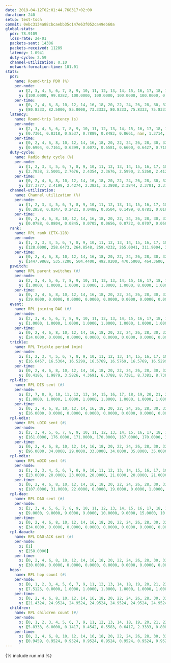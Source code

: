 ```yaml
---
date: 2019-04-12T02:01:44.768317+02:00
duration: 240
setup: test-tsch
commit: 0ebc3134a88cbcaebb35c147e63f052ca49eb60a
global-stats:
  pdr: 78.9109
  loss-rate: 2e-01
  packets-sent: 14306
  packets-received: 11289
  latency: 1.0941
  duty-cycle: 2.59
  channel-utilization: 0.10
  network-formation-time: 101.01
stats:
  pdr:
    name: Round-trip PDR (%)
    per-node:
      x: [2, 3, 4, 5, 6, 7, 8, 9, 10, 11, 12, 13, 14, 15, 16, 17, 18, 19, 20, 21, 22, 23, 24, 25]
      y: [100.0000, 99.8282, 100.0000, 100.0000, 100.0000, 100.0000, 0.0000, 100.0000, 0.0000, 99.8325, 100.0000, 100.0000, 100.0000, 0.0000, 0.0000, 0.0000, 100.0000, 100.0000, 100.0000, 98.4051, 100.0000, 100.0000, 99.6705, 100.0000]
    per-time:
      x: [0, 2, 4, 6, 8, 10, 12, 14, 16, 18, 20, 22, 24, 26, 28, 30, 32, 34, 36, 38, 40, 42, 44, 46, 48, 50, 52, 54, 56, 58, 60, 62, 64, 66, 68, 70, 72, 74, 76, 78, 80, 82, 84, 86, 88, 90, 92, 94, 96, 98, 100, 102, 104, 106, 108, 110, 112, 114, 116, 118, 120, 122, 124, 126, 128, 130, 132, 134, 136, 138, 140, 142, 144, 146, 148, 150, 152, 154, 156, 158, 160, 162, 164, 166, 168, 170, 172, 174, 176, 178, 180, 182, 184, 186, 188, 190, 192, 194, 196, 198, 200, 202, 204, 206, 208, 210, 212, 214, 216, 218, 220, 222, 224, 226, 228, 230, 232, 234, 236, 238, 240]
      y: [80.8333, 82.5000, 85.0000, 73.3333, 80.8333, 75.8333, 75.8333, 74.3802, 76.4706, 79.1667, 78.3333, 80.8333, 76.6667, 74.1667, 82.5000, 71.6667, 79.1667, 72.5000, 78.3333, 80.8333, 76.6667, 76.6667, 76.0331, 78.3333, 78.3333, 80.8333, 73.1092, 79.1667, 80.0000, 81.6667, 81.6667, 79.3388, 84.1667, 73.9496, 81.6667, 79.3388, 76.6667, 76.6667, 84.0336, 76.0331, 85.7143, 80.1653, 80.8333, 78.3333, 85.0000, 80.0000, 80.8333, 75.0000, 80.0000, 79.1667, 79.1667, 77.5000, 85.0000, 84.1667, 84.1667, 76.6667, 75.8333, 79.1667, 80.8333, 85.0000, 76.6667, 84.1667, 72.5000, 83.3333, 75.8333, 80.0000, 81.6667, 72.5000, 86.5546, 84.2975, 84.1667, 80.8333, 81.6667, 75.8333, 81.6667, 79.1667, 75.8333, 85.8333, 78.3333, 82.5000, 71.6667, 75.8333, 75.8333, 75.8333, 80.0000, 79.1667, 74.1667, 75.0000, 72.5000, 84.1667, 80.0000, 77.5000, 81.6667, 73.3333, 75.8333, 83.3333, 76.6667, 71.6667, 77.5000, 77.5000, 78.3333, 80.8333, 75.0000, 79.1667, 71.6667, 80.8333, 80.0000, 83.3333, 78.3333, 74.1667, 80.0000, 80.0000, 76.6667, 81.6667, 82.5000, 79.1667, 82.5000, 79.1667, 79.1667, 76.0000, null]
  latency:
    name: Round-trip latency (s)
    per-node:
      x: [2, 3, 4, 5, 6, 7, 8, 9, 10, 11, 12, 13, 14, 15, 16, 17, 18, 19, 20, 21, 22, 23, 24, 25]
      y: [0.7301, 0.8318, 0.8537, 0.7889, 0.8483, 0.8661, nan, 1.3714, nan, 1.1608, 0.9754, 1.0229, 1.1511, nan, nan, nan, 1.3030, 1.2009, 1.1260, 1.2375, 1.1456, 1.3106, 1.3077, 1.4955]
    per-time:
      x: [0, 2, 4, 6, 8, 10, 12, 14, 16, 18, 20, 22, 24, 26, 28, 30, 32, 34, 36, 38, 40, 42, 44, 46, 48, 50, 52, 54, 56, 58, 60, 62, 64, 66, 68, 70, 72, 74, 76, 78, 80, 82, 84, 86, 88, 90, 92, 94, 96, 98, 100, 102, 104, 106, 108, 110, 112, 114, 116, 118, 120, 122, 124, 126, 128, 130, 132, 134, 136, 138, 140, 142, 144, 146, 148, 150, 152, 154, 156, 158, 160, 162, 164, 166, 168, 170, 172, 174, 176, 178, 180, 182, 184, 186, 188, 190, 192, 194, 196, 198, 200, 202, 204, 206, 208, 210, 212, 214, 216, 218, 220, 222, 224, 226, 228, 230, 232, 234, 236, 238, 240]
      y: [0.6904, 0.7161, 0.6399, 0.6072, 0.6581, 0.6600, 0.6427, 0.7104, 0.6776, 0.6369, 0.6379, 0.6700, 0.6183, 0.6665, 0.6698, 0.6064, 0.6434, 0.6633, 0.6832, 0.6301, 0.6669, 0.6221, 0.6284, 0.6715, 0.5420, 0.6143, 0.6501, 0.6591, 0.7063, 0.7633, 0.7338, 0.7445, 0.7500, 0.7261, 0.7161, 0.8155, 0.7384, 0.7914, 0.7046, 0.6223, 0.6385, 0.6234, 0.6586, 0.7208, 0.6540, 0.6792, 0.5981, 0.9119, 0.7365, 0.7359, 0.7250, 0.7875, 0.7359, 0.9570, 1.0336, 0.9480, 0.8732, 0.7130, 0.7521, 1.2498, 1.3529, 1.0635, 0.9822, 0.9917, 0.8394, 1.1956, 1.5360, 1.3465, 1.0901, 1.0265, 0.9618, 1.2788, 1.6154, 1.5920, 1.4993, 1.3013, 1.1439, 1.2957, 1.6175, 1.5913, 1.6467, 1.5583, 1.4912, 1.3661, 1.5989, 1.6244, 1.6450, 1.5849, 1.6297, 1.5519, 1.6028, 1.5503, 1.6255, 1.5627, 1.6012, 1.6068, 1.5885, 1.6427, 1.6546, 1.6473, 1.6266, 1.5958, 1.5625, 1.6032, 1.6093, 1.5605, 1.6106, 1.5705, 1.5702, 1.5877, 1.6204, 1.6151, 1.5945, 1.6407, 1.6069, 1.5933, 1.6046, 1.6166, 1.6173, 1.7184, null]
  duty-cycle:
    name: Radio duty cycle (%)
    per-node:
      x: [1, 2, 3, 4, 5, 6, 7, 8, 9, 10, 11, 12, 13, 14, 15, 16, 17, 18, 19, 20, 21, 22, 23, 24, 25]
      y: [2.7838, 2.5001, 2.7676, 2.4354, 2.3676, 2.5990, 2.5260, 2.4124, 2.5023, 2.3585, 2.4944, 2.5465, 2.5555, 2.5925, 2.7741, 2.5510, 2.6381, 2.6480, 2.5065, 2.6888, 2.4570, 2.6588, 2.7412, 2.6840, 2.8220]
    per-time:
      x: [0, 2, 4, 6, 8, 10, 12, 14, 16, 18, 20, 22, 24, 26, 28, 30, 32, 34, 36, 38, 40, 42, 44, 46, 48, 50, 52, 54, 56, 58, 60, 62, 64, 66, 68, 70, 72, 74, 76, 78, 80, 82, 84, 86, 88, 90, 92, 94, 96, 98, 100, 102, 104, 106, 108, 110, 112, 114, 116, 118, 120, 122, 124, 126, 128, 130, 132, 134, 136, 138, 140, 142, 144, 146, 148, 150, 152, 154, 156, 158, 160, 162, 164, 166, 168, 170, 172, 174, 176, 178, 180, 182, 184, 186, 188, 190, 192, 194, 196, 198, 200, 202, 204, 206, 208, 210, 212, 214, 216, 218, 220, 222, 224, 226, 228, 230, 232, 234, 236, 238]
      y: [27.3777, 2.4199, 2.4274, 2.3821, 2.3808, 2.3844, 2.3781, 2.3789, 2.3873, 2.3900, 2.3686, 2.3763, 2.3757, 2.3822, 2.4076, 2.3853, 2.3663, 2.3798, 2.3693, 2.3802, 2.3783, 2.3741, 2.3659, 2.3886, 2.4048, 2.3631, 2.3756, 2.3751, 2.3840, 2.4105, 2.3971, 2.3984, 2.3948, 2.4038, 2.3899, 2.3927, 2.3928, 2.3791, 2.3960, 2.4039, 2.3839, 2.3969, 2.3705, 2.3907, 2.3795, 2.3666, 2.3841, 2.3759, 2.3725, 2.3791, 2.3833, 2.3911, 2.3792, 2.4037, 2.3872, 2.3887, 2.3719, 2.3818, 2.3811, 2.3813, 2.4033, 2.3725, 2.3982, 2.3736, 2.3981, 2.3759, 2.3907, 2.3826, 2.3901, 2.4010, 2.3834, 2.3911, 2.3957, 2.3921, 2.3694, 2.3881, 2.3867, 2.3829, 2.3950, 2.3924, 2.3918, 2.3726, 2.3782, 2.3742, 2.3845, 2.8802, 2.7856, 2.5852, 2.3594, 2.7131, 2.4370, 2.3715, 2.3878, 2.4203, 2.4623, 2.4593, 2.4062, 2.3943, 2.3925, 2.3949, 2.3749, 2.4009, 2.3795, 2.3807, 2.3773, 2.3630, 2.3643, 2.3765, 2.3822, 2.3834, 2.3764, 2.3844, 2.3834, 2.3811, 2.3884, 2.3821, 2.3729, 2.3915, 2.3741, 2.3642]
  channel-utilization:
    name: Channel utilization (%)
    per-node:
      x: [1, 2, 3, 4, 5, 6, 7, 8, 9, 10, 11, 12, 13, 14, 15, 16, 17, 18, 19, 20, 21, 22, 23, 24, 25]
      y: [0.2858, 0.0347, 0.2421, 0.0488, 0.0504, 0.1499, 0.0781, 0.0198, 0.0383, 0.0198, 0.0353, 0.0324, 0.0334, 0.0311, 0.2508, 0.0607, 0.0428, 0.0414, 0.0378, 0.0769, 0.0679, 0.0707, 0.0340, 0.0339, 0.0326]
    per-time:
      x: [0, 2, 4, 6, 8, 10, 12, 14, 16, 18, 20, 22, 24, 26, 28, 30, 32, 34, 36, 38, 40, 42, 44, 46, 48, 50, 52, 54, 56, 58, 60, 62, 64, 66, 68, 70, 72, 74, 76, 78, 80, 82, 84, 86, 88, 90, 92, 94, 96, 98, 100, 102, 104, 106, 108, 110, 112, 114, 116, 118, 120, 122, 124, 126, 128, 130, 132, 134, 136, 138, 140, 142, 144, 146, 148, 150, 152, 154, 156, 158, 160, 162, 164, 166, 168, 170, 172, 174, 176, 178, 180, 182, 184, 186, 188, 190, 192, 194, 196, 198, 200, 202, 204, 206, 208, 210, 212, 214, 216, 218, 220, 222, 224, 226, 228, 230, 232, 234, 236, 238]
      y: [0.0788, 0.0804, 0.0845, 0.0705, 0.0656, 0.0722, 0.0707, 0.0681, 0.0709, 0.0740, 0.0662, 0.0703, 0.0702, 0.0692, 0.0809, 0.0718, 0.0639, 0.0691, 0.0660, 0.0730, 0.0715, 0.0691, 0.0633, 0.0735, 0.0789, 0.0629, 0.0700, 0.0682, 0.0723, 0.0842, 0.0801, 0.0778, 0.0765, 0.0800, 0.0729, 0.0758, 0.0775, 0.0728, 0.0788, 0.0808, 0.0702, 0.0747, 0.0654, 0.0721, 0.0702, 0.0647, 0.0730, 0.0684, 0.0666, 0.0693, 0.0704, 0.0738, 0.0687, 0.0809, 0.0734, 0.0735, 0.0670, 0.0696, 0.0691, 0.0714, 0.0777, 0.0670, 0.0786, 0.0664, 0.0786, 0.0678, 0.0739, 0.0701, 0.0722, 0.0771, 0.0715, 0.0747, 0.0764, 0.0759, 0.0651, 0.0729, 0.0721, 0.0705, 0.0752, 0.0761, 0.0757, 0.0687, 0.0701, 0.0669, 0.0709, 0.2954, 0.2479, 0.1870, 0.0519, 0.2406, 0.0973, 0.0447, 0.0506, 0.0752, 0.0852, 0.0873, 0.0779, 0.0745, 0.0739, 0.0747, 0.0679, 0.0791, 0.0674, 0.0670, 0.0684, 0.0653, 0.0640, 0.0695, 0.0705, 0.0711, 0.0687, 0.0720, 0.0694, 0.0705, 0.0756, 0.0718, 0.0680, 0.0737, 0.0685, 0.0632]
  rank:
    name: RPL rank (ETX-128)
    per-node:
      x: [1, 2, 3, 4, 5, 6, 7, 8, 9, 10, 11, 12, 13, 14, 15, 16, 17, 18, 19, 20, 21, 22, 23, 24, 25]
      y: [128.0000, 258.6473, 264.8548, 259.4232, 265.0041, 311.9004, 315.5436, 444.3427, 458.9917, 438.2160, 444.3719, 406.4939, 455.9053, 544.2653, 409.7624, 453.5976, 450.7049, 579.8449, 561.0000, 556.2675, 7699.2631, 551.9753, 672.1012, 686.6867, 710.6245]
    per-time:
      x: [0, 2, 4, 6, 8, 10, 12, 14, 16, 18, 20, 22, 24, 26, 28, 30, 32, 34, 36, 38, 40, 42, 44, 46, 48, 50, 52, 54, 56, 58, 60, 62, 64, 66, 68, 70, 72, 74, 76, 78, 80, 82, 84, 86, 88, 90, 92, 94, 96, 98, 100, 102, 104, 106, 108, 110, 112, 114, 116, 118, 120, 122, 124, 126, 128, 130, 132, 134, 136, 138, 140, 142, 144, 146, 148, 150, 152, 154, 156, 158, 160, 162, 164, 166, 168, 170, 172, 174, 176, 178, 180, 182, 184, 186, 188, 190, 192, 194, 196, 198, 200, 202, 204, 206, 208, 210, 212, 214, 216, 218, 220, 222, 224, 226, 228, 230, 232, 234, 236, 238]
      y: [1447.9868, 535.7200, 504.4400, 492.0200, 470.5000, 464.3600, 465.3600, 462.3800, 464.6800, 463.7547, 450.6600, 450.4600, 447.9200, 448.7843, 454.1176, 450.4400, 448.7400, 449.4800, 456.6667, 453.4600, 454.9020, 447.7200, 445.1000, 490.6727, 521.3846, 501.6800, 510.6863, 505.3800, 505.4286, 482.6154, 472.5098, 462.9600, 462.2941, 473.5400, 484.6000, 478.7600, 490.8077, 474.3077, 473.0980, 468.8333, 457.2200, 452.1000, 449.7400, 449.5294, 440.2000, 440.5400, 441.0588, 438.0577, 437.0588, 433.6800, 438.0400, 435.7000, 433.4000, 430.3800, 434.7843, 431.5200, 434.9200, 434.2800, 436.7000, 436.6400, 437.4800, 435.9400, 436.6000, 440.9444, 434.6000, 437.7647, 431.4200, 433.1373, 434.9020, 428.8800, 428.9800, 426.2745, 432.2157, 428.0741, 427.5400, 428.9600, 431.3600, 430.1800, 429.5294, 439.2500, 436.8600, 436.4000, 434.8400, 439.5294, 429.7255, 405.5273, 409.1308, 419.9534, 421.0745, 436.3800, 560.8462, 587.3688, 3554.6319, 50581.0000, 2978.0588, 1714.9608, 437.1800, 441.2600, 438.7451, 429.8846, 432.9800, 436.8824, 433.2200, 432.7600, 436.4600, 433.6000, 433.3600, 431.8235, 433.8431, 431.8000, 440.0000, 435.3600, 444.7000, 447.1200, 441.6800, 442.4400, 442.1569, 441.3019, 438.1200, 438.1600]
  pswitch:
    name: RPL parent switches (#)
    per-node:
      x: [2, 3, 4, 5, 6, 7, 8, 9, 10, 11, 12, 13, 14, 15, 16, 17, 18, 19, 20, 21, 22, 23, 24, 25]
      y: [1.0000, 1.0000, 1.0000, 1.0000, 1.0000, 1.0000, 8.0000, 1.0000, 10.0000, 2.0000, 5.0000, 3.0000, 5.0000, 4.0000, 6.0000, 4.0000, 5.0000, 5.0000, 3.0000, 10.0000, 3.0000, 8.0000, 10.0000, 6.0000]
    per-time:
      x: [0, 2, 4, 6, 8, 10, 12, 14, 16, 18, 20, 22, 24, 26, 28, 30, 32, 34, 36, 38, 40, 42, 44, 46, 48, 50, 52, 54, 56, 58, 60, 62, 64, 66, 68, 70, 72, 74, 76, 78, 80, 82, 84, 86, 88, 90, 92, 94, 96, 98, 100, 102, 104, 106, 108, 110, 112, 114, 116, 118, 120, 122, 124, 126, 128, 130, 132, 134, 136, 138, 140, 142, 144, 146, 148, 150, 152, 154, 156, 158, 160, 162, 164, 166, 168, 170, 172, 174, 176, 178, 180, 182, 184, 186, 188, 190, 192, 194, 196, 198, 200, 202, 204, 206, 208, 210, 212, 214, 216, 218, 220, 222, 224, 226, 228, 230, 232, 234]
      y: [29.0000, 0.0000, 0.0000, 0.0000, 0.0000, 0.0000, 0.0000, 0.0000, 0.0000, 3.0000, 0.0000, 0.0000, 0.0000, 1.0000, 1.0000, 0.0000, 0.0000, 0.0000, 1.0000, 0.0000, 1.0000, 0.0000, 0.0000, 5.0000, 2.0000, 0.0000, 1.0000, 0.0000, 6.0000, 2.0000, 1.0000, 0.0000, 1.0000, 0.0000, 0.0000, 0.0000, 2.0000, 2.0000, 1.0000, 4.0000, 0.0000, 0.0000, 0.0000, 1.0000, 0.0000, 0.0000, 1.0000, 2.0000, 1.0000, 0.0000, 0.0000, 0.0000, 0.0000, 0.0000, 1.0000, 0.0000, 0.0000, 0.0000, 0.0000, 0.0000, 0.0000, 0.0000, 0.0000, 4.0000, 0.0000, 1.0000, 0.0000, 1.0000, 1.0000, 0.0000, 0.0000, 1.0000, 1.0000, 4.0000, 0.0000, 0.0000, 0.0000, 0.0000, 1.0000, 2.0000, 0.0000, 0.0000, 0.0000, 1.0000, 1.0000, 0.0000, 0.0000, 0.0000, 0.0000, 0.0000, 1.0000, 0.0000, 2.0000, 0.0000, 1.0000, 1.0000, 0.0000, 0.0000, 1.0000, 2.0000, 0.0000, 1.0000, 0.0000, 0.0000, 0.0000, 0.0000, 0.0000, 1.0000, 1.0000, 0.0000, 2.0000, 0.0000, 0.0000, 0.0000, 0.0000, 0.0000, 1.0000, 3.0000]
  event:
    name: RPL joining DAG (#)
    per-node:
      x: [2, 3, 4, 5, 6, 7, 8, 9, 10, 11, 12, 13, 14, 15, 16, 17, 18, 19, 20, 21, 22, 23, 24, 25]
      y: [1.0000, 1.0000, 1.0000, 1.0000, 1.0000, 1.0000, 1.0000, 1.0000, 1.0000, 1.0000, 1.0000, 1.0000, 1.0000, 1.0000, 1.0000, 1.0000, 1.0000, 1.0000, 1.0000, 2.0000, 1.0000, 1.0000, 1.0000, 1.0000]
    per-time:
      x: [0, 2, 4, 6, 8, 10, 12, 14, 16, 18, 20, 22, 24, 26, 28, 30, 32, 34, 36, 38, 40, 42, 44, 46, 48, 50, 52, 54, 56, 58, 60, 62, 64, 66, 68, 70, 72, 74, 76, 78, 80, 82, 84, 86, 88, 90, 92, 94, 96, 98, 100, 102, 104, 106, 108, 110, 112, 114, 116, 118, 120, 122, 124, 126, 128, 130, 132, 134, 136, 138, 140, 142, 144, 146, 148, 150, 152, 154, 156, 158, 160, 162, 164, 166, 168, 170, 172, 174, 176, 178, 180, 182, 184, 186, 188, 190]
      y: [24.0000, 0.0000, 0.0000, 0.0000, 0.0000, 0.0000, 0.0000, 0.0000, 0.0000, 0.0000, 0.0000, 0.0000, 0.0000, 0.0000, 0.0000, 0.0000, 0.0000, 0.0000, 0.0000, 0.0000, 0.0000, 0.0000, 0.0000, 0.0000, 0.0000, 0.0000, 0.0000, 0.0000, 0.0000, 0.0000, 0.0000, 0.0000, 0.0000, 0.0000, 0.0000, 0.0000, 0.0000, 0.0000, 0.0000, 0.0000, 0.0000, 0.0000, 0.0000, 0.0000, 0.0000, 0.0000, 0.0000, 0.0000, 0.0000, 0.0000, 0.0000, 0.0000, 0.0000, 0.0000, 0.0000, 0.0000, 0.0000, 0.0000, 0.0000, 0.0000, 0.0000, 0.0000, 0.0000, 0.0000, 0.0000, 0.0000, 0.0000, 0.0000, 0.0000, 0.0000, 0.0000, 0.0000, 0.0000, 0.0000, 0.0000, 0.0000, 0.0000, 0.0000, 0.0000, 0.0000, 0.0000, 0.0000, 0.0000, 0.0000, 0.0000, 0.0000, 0.0000, 0.0000, 0.0000, 0.0000, 0.0000, 0.0000, 0.0000, 0.0000, 0.0000, 1.0000]
  trickle:
    name: RPL Trickle period (min)
    per-node:
      x: [1, 2, 3, 4, 5, 6, 7, 8, 9, 10, 11, 12, 13, 14, 15, 16, 17, 18, 19, 20, 21, 22, 23, 24, 25]
      y: [16.6457, 16.5304, 16.5299, 16.5769, 16.5769, 16.5769, 16.5299, 16.4867, 16.5304, 16.5036, 16.5434, 16.5453, 15.3867, 16.4673, 17.1530, 15.3420, 15.3922, 15.3639, 15.4734, 15.3814, 15.3504, 15.3873, 15.4139, 15.5006, 15.4472]
    per-time:
      x: [0, 2, 4, 6, 8, 10, 12, 14, 16, 18, 20, 22, 24, 26, 28, 30, 32, 34, 36, 38, 40, 42, 44, 46, 48, 50, 52, 54, 56, 58, 60, 62, 64, 66, 68, 70, 72, 74, 76, 78, 80, 82, 84, 86, 88, 90, 92, 94, 96, 98, 100, 102, 104, 106, 108, 110, 112, 114, 116, 118, 120, 122, 124, 126, 128, 130, 132, 134, 136, 138, 140, 142, 144, 146, 148, 150, 152, 154, 156, 158, 160, 162, 164, 166, 168, 170, 172, 174, 176, 178, 180, 182, 184, 186, 188, 190, 192, 194, 196, 198, 200, 202, 204, 206, 208, 210, 212, 214, 216, 218, 220, 222, 224, 226, 228, 230, 232, 234, 236, 238]
      y: [0.4186, 1.9879, 3.5826, 4.3691, 6.3788, 8.7381, 8.7381, 8.7381, 9.4372, 17.1465, 17.4763, 17.4763, 17.4763, 17.4763, 17.4763, 17.4763, 17.4763, 17.4763, 17.4763, 17.4763, 17.4763, 17.4763, 17.4763, 17.4763, 17.4763, 17.4763, 17.4763, 17.4763, 17.4763, 17.4763, 17.4763, 17.4763, 17.4763, 17.4763, 17.4763, 17.4763, 17.4763, 17.4763, 17.4763, 17.4763, 17.4763, 17.4763, 17.4763, 17.4763, 17.4763, 17.4763, 17.4763, 17.4763, 17.4763, 17.4763, 17.4763, 17.4763, 17.4763, 17.4763, 17.4763, 17.4763, 17.4763, 17.4763, 17.4763, 17.4763, 17.4763, 17.4763, 17.4763, 17.4763, 17.4763, 17.4763, 17.4763, 17.4763, 17.4763, 17.4763, 17.4763, 17.4763, 17.4763, 17.4763, 17.4763, 17.4763, 17.4763, 17.4763, 17.4763, 17.4763, 17.4763, 17.4763, 17.4763, 17.4763, 17.4763, 17.4763, 17.4763, 17.4763, 17.4763, 17.4763, 17.4763, 17.4763, 16.6799, 2.6490, 9.0995, 9.2575, 10.0925, 10.6168, 11.0512, 12.3510, 13.2820, 13.1929, 13.2820, 13.2820, 17.3015, 17.4763, 17.4763, 17.4763, 17.4763, 17.4763, 17.4763, 17.4763, 17.4763, 17.4763, 17.4763, 17.4763, 17.4763, 17.4763, 17.4763, 17.4763]
  rpl-dis:
    name: RPL DIS sent (#)
    per-node:
      x: [2, 7, 8, 9, 10, 11, 12, 13, 14, 15, 16, 17, 18, 19, 20, 21, 22, 23, 24, 25]
      y: [1.0000, 1.0000, 1.0000, 1.0000, 1.0000, 1.0000, 1.0000, 1.0000, 2.0000, 8.0000, 1.0000, 1.0000, 2.0000, 2.0000, 2.0000, 15.0000, 2.0000, 2.0000, 1.0000, 2.0000]
    per-time:
      x: [0, 2, 4, 6, 8, 10, 12, 14, 16, 18, 20, 22, 24, 26, 28, 30, 32, 34, 36, 38, 40, 42, 44, 46, 48, 50, 52, 54, 56, 58, 60, 62, 64, 66, 68, 70, 72, 74, 76, 78, 80, 82, 84, 86, 88, 90, 92, 94, 96, 98, 100, 102, 104, 106, 108, 110, 112, 114, 116, 118, 120, 122, 124, 126, 128, 130, 132, 134, 136, 138, 140, 142, 144, 146, 148, 150, 152, 154, 156, 158, 160, 162, 164, 166, 168, 170, 172, 174, 176, 178, 180, 182, 184, 186, 188, 190, 192]
      y: [26.0000, 0.0000, 0.0000, 0.0000, 0.0000, 0.0000, 0.0000, 0.0000, 0.0000, 0.0000, 0.0000, 0.0000, 0.0000, 0.0000, 0.0000, 0.0000, 0.0000, 0.0000, 0.0000, 0.0000, 0.0000, 0.0000, 0.0000, 0.0000, 0.0000, 0.0000, 0.0000, 0.0000, 0.0000, 0.0000, 0.0000, 0.0000, 0.0000, 0.0000, 0.0000, 0.0000, 0.0000, 0.0000, 0.0000, 0.0000, 0.0000, 0.0000, 0.0000, 0.0000, 0.0000, 0.0000, 0.0000, 0.0000, 0.0000, 0.0000, 0.0000, 0.0000, 0.0000, 0.0000, 0.0000, 0.0000, 0.0000, 0.0000, 0.0000, 0.0000, 0.0000, 0.0000, 0.0000, 0.0000, 0.0000, 0.0000, 0.0000, 0.0000, 0.0000, 0.0000, 0.0000, 0.0000, 0.0000, 0.0000, 0.0000, 0.0000, 0.0000, 0.0000, 0.0000, 0.0000, 0.0000, 0.0000, 0.0000, 0.0000, 0.0000, 0.0000, 4.0000, 3.0000, 0.0000, 0.0000, 0.0000, 3.0000, 3.0000, 2.0000, 4.0000, 2.0000, 1.0000]
  rpl-udio:
    name: RPL uDIO sent (#)
    per-node:
      x: [2, 3, 4, 5, 6, 7, 8, 9, 10, 11, 12, 13, 14, 15, 16, 17, 18, 19, 20, 21, 22, 23, 24, 25]
      y: [161.0000, 176.0000, 171.0000, 170.0000, 167.0000, 170.0000, 175.0000, 166.0000, 175.0000, 160.0000, 167.0000, 164.0000, 165.0000, 162.0000, 170.0000, 180.0000, 169.0000, 165.0000, 170.0000, 187.0000, 158.0000, 170.0000, 170.0000, 166.0000]
    per-time:
      x: [0, 2, 4, 6, 8, 10, 12, 14, 16, 18, 20, 22, 24, 26, 28, 30, 32, 34, 36, 38, 40, 42, 44, 46, 48, 50, 52, 54, 56, 58, 60, 62, 64, 66, 68, 70, 72, 74, 76, 78, 80, 82, 84, 86, 88, 90, 92, 94, 96, 98, 100, 102, 104, 106, 108, 110, 112, 114, 116, 118, 120, 122, 124, 126, 128, 130, 132, 134, 136, 138, 140, 142, 144, 146, 148, 150, 152, 154, 156, 158, 160, 162, 164, 166, 168, 170, 172, 174, 176, 178, 180, 182, 184, 186, 188, 190, 192, 194, 196, 198, 200, 202, 204, 206, 208, 210, 212, 214, 216, 218, 220, 222, 224, 226, 228, 230, 232, 234, 236, 238, 240]
      y: [96.0000, 34.0000, 29.0000, 33.0000, 34.0000, 35.0000, 35.0000, 36.0000, 28.0000, 42.0000, 32.0000, 31.0000, 32.0000, 32.0000, 36.0000, 34.0000, 32.0000, 35.0000, 31.0000, 32.0000, 35.0000, 31.0000, 32.0000, 38.0000, 36.0000, 37.0000, 34.0000, 33.0000, 33.0000, 31.0000, 33.0000, 29.0000, 33.0000, 32.0000, 33.0000, 34.0000, 34.0000, 36.0000, 33.0000, 30.0000, 35.0000, 31.0000, 32.0000, 32.0000, 29.0000, 32.0000, 34.0000, 27.0000, 35.0000, 33.0000, 36.0000, 31.0000, 28.0000, 35.0000, 32.0000, 37.0000, 31.0000, 33.0000, 33.0000, 33.0000, 31.0000, 34.0000, 32.0000, 34.0000, 28.0000, 35.0000, 33.0000, 31.0000, 36.0000, 33.0000, 30.0000, 33.0000, 30.0000, 31.0000, 33.0000, 31.0000, 35.0000, 37.0000, 33.0000, 32.0000, 34.0000, 40.0000, 30.0000, 30.0000, 37.0000, 40.0000, 35.0000, 31.0000, 32.0000, 32.0000, 46.0000, 35.0000, 42.0000, 33.0000, 35.0000, 34.0000, 37.0000, 32.0000, 36.0000, 32.0000, 31.0000, 31.0000, 34.0000, 32.0000, 30.0000, 32.0000, 33.0000, 33.0000, 31.0000, 30.0000, 35.0000, 32.0000, 35.0000, 37.0000, 26.0000, 35.0000, 38.0000, 35.0000, 33.0000, 28.0000, 3.0000]
  rpl-mdio:
    name: RPL mDIO sent (#)
    per-node:
      x: [1, 2, 3, 4, 5, 6, 7, 8, 9, 10, 11, 12, 13, 14, 15, 16, 17, 18, 19, 20, 21, 22, 23, 24, 25]
      y: [23.0000, 20.0000, 23.0000, 20.0000, 21.0000, 20.0000, 21.0000, 21.0000, 20.0000, 20.0000, 20.0000, 21.0000, 42.0000, 20.0000, 48.0000, 49.0000, 46.0000, 46.0000, 43.0000, 45.0000, 31.0000, 47.0000, 46.0000, 48.0000, 44.0000]
    per-time:
      x: [0, 2, 4, 6, 8, 10, 12, 14, 16, 18, 20, 22, 24, 26, 28, 30, 32, 34, 36, 38, 40, 42, 44, 46, 48, 50, 52, 54, 56, 58, 60, 62, 64, 66, 68, 70, 72, 74, 76, 78, 80, 82, 84, 86, 88, 90, 92, 94, 96, 98, 100, 102, 104, 106, 108, 110, 112, 114, 116, 118, 120, 122, 124, 126, 128, 130, 132, 134, 136, 138, 140, 142, 144, 146, 148, 150, 152, 154, 156, 158, 160, 162, 164, 166, 168, 170, 172, 174, 176, 178, 180, 182, 184, 186, 188, 190, 192, 194, 196, 198, 200, 202, 204, 206, 208, 210, 212, 214, 216, 218, 220, 222, 224, 226, 228, 230, 232, 234, 236, 238, 240]
      y: [107.0000, 31.0000, 22.0000, 6.0000, 19.0000, 0.0000, 1.0000, 8.0000, 13.0000, 3.0000, 0.0000, 0.0000, 0.0000, 5.0000, 4.0000, 4.0000, 6.0000, 6.0000, 0.0000, 0.0000, 0.0000, 0.0000, 3.0000, 9.0000, 11.0000, 2.0000, 0.0000, 0.0000, 0.0000, 0.0000, 1.0000, 6.0000, 4.0000, 4.0000, 8.0000, 2.0000, 0.0000, 0.0000, 0.0000, 2.0000, 4.0000, 6.0000, 6.0000, 7.0000, 0.0000, 0.0000, 0.0000, 0.0000, 4.0000, 4.0000, 5.0000, 7.0000, 5.0000, 0.0000, 0.0000, 0.0000, 0.0000, 5.0000, 5.0000, 4.0000, 8.0000, 3.0000, 0.0000, 0.0000, 0.0000, 1.0000, 5.0000, 4.0000, 8.0000, 7.0000, 0.0000, 0.0000, 0.0000, 0.0000, 5.0000, 4.0000, 7.0000, 6.0000, 3.0000, 0.0000, 0.0000, 0.0000, 0.0000, 6.0000, 5.0000, 2.0000, 7.0000, 5.0000, 0.0000, 0.0000, 1.0000, 0.0000, 9.0000, 63.0000, 116.0000, 85.0000, 13.0000, 11.0000, 7.0000, 5.0000, 2.0000, 1.0000, 7.0000, 13.0000, 2.0000, 0.0000, 0.0000, 0.0000, 2.0000, 5.0000, 3.0000, 3.0000, 9.0000, 3.0000, 0.0000, 0.0000, 0.0000, 4.0000, 4.0000, 0.0000, 2.0000]
  rpl-dao:
    name: RPL DAO sent (#)
    per-node:
      x: [2, 3, 4, 5, 6, 7, 8, 9, 10, 11, 12, 13, 14, 15, 16, 17, 18, 19, 20, 21, 22, 23, 24, 25]
      y: [9.0000, 9.0000, 9.0000, 9.0000, 10.0000, 9.0000, 15.0000, 10.0000, 14.0000, 10.0000, 12.0000, 13.0000, 11.0000, 11.0000, 12.0000, 11.0000, 11.0000, 10.0000, 9.0000, 15.0000, 10.0000, 13.0000, 13.0000, 12.0000]
    per-time:
      x: [0, 2, 4, 6, 8, 10, 12, 14, 16, 18, 20, 22, 24, 26, 28, 30, 32, 34, 36, 38, 40, 42, 44, 46, 48, 50, 52, 54, 56, 58, 60, 62, 64, 66, 68, 70, 72, 74, 76, 78, 80, 82, 84, 86, 88, 90, 92, 94, 96, 98, 100, 102, 104, 106, 108, 110, 112, 114, 116, 118, 120, 122, 124, 126, 128, 130, 132, 134, 136, 138, 140, 142, 144, 146, 148, 150, 152, 154, 156, 158, 160, 162, 164, 166, 168, 170, 172, 174, 176, 178, 180, 182, 184, 186, 188, 190, 192, 194, 196, 198, 200, 202, 204, 206, 208, 210, 212, 214, 216, 218, 220, 222, 224, 226, 228, 230, 232, 234]
      y: [34.0000, 0.0000, 0.0000, 0.0000, 0.0000, 0.0000, 0.0000, 0.0000, 0.0000, 3.0000, 0.0000, 0.0000, 0.0000, 1.0000, 21.0000, 1.0000, 0.0000, 0.0000, 1.0000, 0.0000, 1.0000, 0.0000, 0.0000, 7.0000, 2.0000, 0.0000, 1.0000, 1.0000, 15.0000, 5.0000, 1.0000, 0.0000, 1.0000, 0.0000, 1.0000, 0.0000, 2.0000, 2.0000, 3.0000, 4.0000, 1.0000, 1.0000, 4.0000, 7.0000, 0.0000, 0.0000, 1.0000, 3.0000, 1.0000, 0.0000, 0.0000, 1.0000, 2.0000, 4.0000, 1.0000, 1.0000, 2.0000, 9.0000, 1.0000, 0.0000, 1.0000, 1.0000, 1.0000, 2.0000, 1.0000, 1.0000, 4.0000, 2.0000, 3.0000, 1.0000, 2.0000, 8.0000, 3.0000, 4.0000, 0.0000, 0.0000, 0.0000, 1.0000, 3.0000, 2.0000, 1.0000, 2.0000, 2.0000, 2.0000, 1.0000, 9.0000, 1.0000, 3.0000, 1.0000, 0.0000, 1.0000, 1.0000, 2.0000, 2.0000, 2.0000, 2.0000, 3.0000, 1.0000, 2.0000, 6.0000, 4.0000, 4.0000, 0.0000, 0.0000, 0.0000, 1.0000, 0.0000, 1.0000, 2.0000, 2.0000, 5.0000, 1.0000, 1.0000, 3.0000, 7.0000, 2.0000, 1.0000, 3.0000]
  rpl-daoack:
    name: RPL DAO-ACK sent (#)
    per-node:
      x: [1]
      y: [258.0000]
    per-time:
      x: [0, 2, 4, 6, 8, 10, 12, 14, 16, 18, 20, 22, 24, 26, 28, 30, 32, 34, 36, 38, 40, 42, 44, 46, 48, 50, 52, 54, 56, 58, 60, 62, 64, 66, 68, 70, 72, 74, 76, 78, 80, 82, 84, 86, 88, 90, 92, 94, 96, 98, 100, 102, 104, 106, 108, 110, 112, 114, 116, 118, 120, 122, 124, 126, 128, 130, 132, 134, 136, 138, 140, 142, 144, 146, 148, 150, 152, 154, 156, 158, 160, 162, 164, 166, 168, 170, 172, 174, 176, 178, 180, 182, 184, 186, 188, 190, 192, 194, 196, 198, 200, 202, 204, 206, 208, 210, 212, 214, 216, 218, 220, 222, 224, 226, 228, 230, 232, 234]
      y: [30.0000, 0.0000, 0.0000, 0.0000, 0.0000, 0.0000, 0.0000, 0.0000, 0.0000, 3.0000, 0.0000, 0.0000, 0.0000, 1.0000, 20.0000, 1.0000, 0.0000, 0.0000, 1.0000, 0.0000, 1.0000, 0.0000, 0.0000, 6.0000, 2.0000, 0.0000, 1.0000, 1.0000, 15.0000, 4.0000, 1.0000, 0.0000, 1.0000, 0.0000, 1.0000, 0.0000, 2.0000, 2.0000, 3.0000, 4.0000, 1.0000, 1.0000, 4.0000, 7.0000, 0.0000, 0.0000, 1.0000, 3.0000, 1.0000, 0.0000, 0.0000, 1.0000, 2.0000, 4.0000, 1.0000, 1.0000, 2.0000, 9.0000, 1.0000, 0.0000, 1.0000, 1.0000, 1.0000, 2.0000, 1.0000, 1.0000, 3.0000, 2.0000, 3.0000, 1.0000, 2.0000, 8.0000, 3.0000, 4.0000, 0.0000, 0.0000, 0.0000, 1.0000, 3.0000, 2.0000, 1.0000, 2.0000, 2.0000, 1.0000, 1.0000, 9.0000, 1.0000, 3.0000, 1.0000, 0.0000, 1.0000, 1.0000, 2.0000, 2.0000, 2.0000, 2.0000, 3.0000, 1.0000, 2.0000, 6.0000, 4.0000, 4.0000, 0.0000, 0.0000, 0.0000, 1.0000, 0.0000, 1.0000, 2.0000, 2.0000, 5.0000, 1.0000, 1.0000, 3.0000, 7.0000, 2.0000, 1.0000, 3.0000]
  hops:
    name: RPL hop count (#)
    per-node:
      x: [0, 1, 2, 3, 4, 5, 6, 7, 9, 11, 12, 13, 14, 18, 19, 20, 21, 22, 23, 24, 25]
      y: [7.5125, 0.0000, 1.0000, 1.0000, 1.0000, 1.0000, 1.0000, 1.0000, 2.0000, 2.0000, 2.0000, 7.5708, 8.4000, 2.7792, 8.4000, 8.2218, 8.4310, 8.4000, 8.9331, 9.1130, 9.1130]
    per-time:
      x: [0, 2, 4, 6, 8, 10, 12, 14, 16, 18, 20, 22, 24, 26, 28, 30, 32, 34, 36, 38, 40, 42, 44, 46, 48, 50, 52, 54, 56, 58, 60, 62, 64, 66, 68, 70, 72, 74, 76, 78, 80, 82, 84, 86, 88, 90, 92, 94, 96, 98, 100, 102, 104, 106, 108, 110, 112, 114, 116, 118, 120, 122, 124, 126, 128, 130, 132, 134, 136, 138, 140, 142, 144, 146, 148, 150, 152, 154, 156, 158, 160, 162, 164, 166, 168, 170, 172, 174, 176, 178, 180, 182, 184, 186, 188, 190, 192, 194, 196, 198, 200, 202, 204, 206, 208, 210, 212, 214, 216, 218, 220, 222, 224, 226, 228, 230, 232, 234, 236, 238]
      y: [21.4324, 24.9524, 24.9524, 24.9524, 24.9524, 24.9524, 24.9524, 24.9524, 24.9524, 24.9524, 24.9524, 24.9524, 24.9524, 13.5952, 2.2381, 2.2381, 2.2381, 2.2381, 2.2381, 2.2381, 2.2143, 2.1905, 2.1905, 2.1905, 2.1429, 2.1429, 2.1667, 2.1905, 2.1905, 2.1905, 2.1905, 2.1905, 2.1905, 2.1905, 2.1905, 2.1905, 2.1905, 2.1905, 2.1905, 2.1905, 2.1905, 2.1905, 2.1905, 2.1905, 2.1905, 2.1905, 2.1905, 2.1905, 2.1905, 2.1905, 2.1905, 2.1905, 2.1905, 2.1905, 2.1905, 2.1905, 2.1905, 2.1905, 2.1905, 2.1905, 2.1905, 2.1905, 2.1905, 2.1905, 2.1905, 2.1905, 2.1905, 2.1905, 2.1905, 2.1905, 2.1905, 2.1905, 2.1905, 2.1905, 2.1905, 2.1905, 2.1905, 2.1905, 2.1905, 2.1905, 2.1905, 2.1905, 2.1905, 2.1905, 2.1905, 2.1905, 2.1905, 2.1905, 2.1905, 2.1905, 2.1905, 2.1905, 2.1905, 2.1905, 2.1905, 2.2143, 2.2381, 2.2381, 2.2143, 2.1905, 2.1905, 2.1905, 2.1905, 2.1905, 2.1905, 2.1905, 2.1905, 2.1905, 2.1905, 2.1905, 2.1429, 2.1429, 2.1429, 2.1429, 2.1429, 2.1429, 2.1429, 2.1429, 2.1429, 2.1429]
  children:
    name: RPL children count (#)
    per-node:
      x: [0, 1, 2, 3, 4, 5, 6, 7, 9, 11, 12, 13, 14, 18, 19, 20, 21, 22, 23, 24, 25]
      y: [5.8333, 6.0000, 0.1417, 0.4542, 0.5583, 0.6417, 2.3333, 0.8083, 0.0833, 0.0000, 0.0000, 0.0000, 0.0000, 0.1542, 0.1292, 1.4812, 0.2762, 1.0917, 0.0000, 0.0000, 0.0000]
    per-time:
      x: [0, 2, 4, 6, 8, 10, 12, 14, 16, 18, 20, 22, 24, 26, 28, 30, 32, 34, 36, 38, 40, 42, 44, 46, 48, 50, 52, 54, 56, 58, 60, 62, 64, 66, 68, 70, 72, 74, 76, 78, 80, 82, 84, 86, 88, 90, 92, 94, 96, 98, 100, 102, 104, 106, 108, 110, 112, 114, 116, 118, 120, 122, 124, 126, 128, 130, 132, 134, 136, 138, 140, 142, 144, 146, 148, 150, 152, 154, 156, 158, 160, 162, 164, 166, 168, 170, 172, 174, 176, 178, 180, 182, 184, 186, 188, 190, 192, 194, 196, 198, 200, 202, 204, 206, 208, 210, 212, 214, 216, 218, 220, 222, 224, 226, 228, 230, 232, 234, 236, 238]
      y: [0.9459, 0.9524, 0.9524, 0.9524, 0.9524, 0.9524, 0.9524, 0.9524, 0.9524, 0.9524, 0.9524, 0.9524, 0.9524, 0.9524, 0.9524, 0.9524, 0.9524, 0.9524, 0.9524, 0.9524, 0.9524, 0.9524, 0.9524, 0.9524, 0.9524, 0.9524, 0.9524, 0.9524, 0.9524, 0.9524, 0.9524, 0.9524, 0.9524, 0.9524, 0.9524, 0.9524, 0.9524, 0.9524, 0.9524, 0.9524, 0.9524, 0.9524, 0.9524, 0.9524, 0.9524, 0.9524, 0.9524, 0.9524, 0.9524, 0.9524, 0.9524, 0.9524, 0.9524, 0.9524, 0.9524, 0.9524, 0.9524, 0.9524, 0.9524, 0.9524, 0.9524, 0.9524, 0.9524, 0.9524, 0.9524, 0.9524, 0.9524, 0.9524, 0.9524, 0.9524, 0.9524, 0.9524, 0.9524, 0.9524, 0.9524, 0.9524, 0.9524, 0.9524, 0.9524, 0.9524, 0.9524, 0.9524, 0.9524, 0.9524, 0.9524, 0.9524, 0.9524, 0.9524, 0.9524, 0.9524, 0.9524, 0.9524, 0.9524, 0.9524, 0.9524, 0.9524, 0.9524, 0.9524, 0.9524, 0.9524, 0.9524, 0.9524, 0.9524, 0.9524, 0.9524, 0.9524, 0.9524, 0.9524, 0.9524, 0.9524, 0.9524, 0.9524, 0.9524, 0.9524, 0.9524, 0.9524, 0.9524, 0.9524, 0.9524, 0.9524]
---
```


{% include run.md %}
